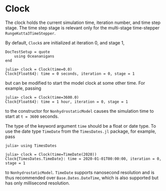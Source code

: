 # Clock

The clock holds the current simulation time, iteration number, and time step stage.
The time step stage is relevant only for the multi-stage time-stepper `RungeKutta3TimeStepper`.

By default, `Clock`s are initialized at iteration 0, and stage 1,

```@meta
DocTestSetup = quote
    using Oceananigans
end
```

```jldoctest
julia> clock = Clock(time=0.0)
Clock{Float64}: time = 0 seconds, iteration = 0, stage = 1
```

but can be modified to start the model clock at some other time.
For example, passing

```jldoctest
julia> clock = Clock(time=3600.0)
Clock{Float64}: time = 1 hour, iteration = 0, stage = 1
```

to the constructor for `NonhydrostaticModel` causes the simulation
time to start at ``t = 3600`` seconds.

The type of the keyword argument `time` should be a float or date type.
To use the date type `TimeDate` from the `TimesDates.jl` package,
for example, pass

```jldoctest
julia> using TimesDates

julia> clock = Clock(time=TimeDate(2020))
Clock{TimesDates.TimeDate}: time = 2020-01-01T00:00:00, iteration = 0, stage = 1
```

to `NonhydrostaticModel`.
`TimeDate` supports nanosecond resolution and is thus recommended over `Base.Dates.DateTime`,
which is also supported but has only millisecond resolution.
